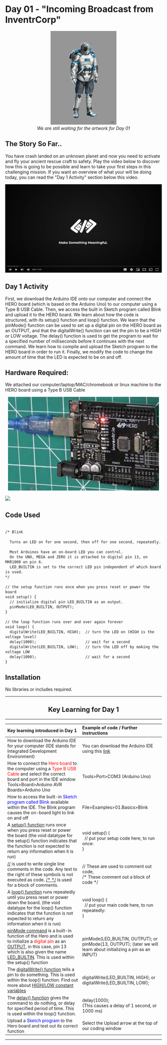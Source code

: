 # Day 01 - "Incoming Broadcast from InventrCorp"



<p align="center">
    <img src="..\Art\30DaysCadet.jpg" height="300"><br>
    <i>We are still waiting for the artwork for Day 01</i>
</p>

## The Story So Far..
You have crash landed on an unknown planet and now you need to activate and fly your ancient rescue craft to safety. Play the video below to discover how this is going to be possible and learn to take your first steps in this challenging mission. If you want an overview of what your will be doing today, you can read the "Day 1 Activity" section below this video.



[![video](..\Art\VideoScreenshot.png)](https://www.youtube.com/watch?v=faVBaH7iDV0&list=PL-ykYLZSERMSZFH8_4zQx4BMWpt4aG1kr&index=1&t=2s)



## Day 1 Activity
First, we download the Arduino IDE onto our computer and connect the HERO board (which is based on the Arduino Uno) to our computer using a Type B USB Cable. Then, we access the built in Sketch program called Blink and upload it to the HERO board. We learn about how the code is structured, with its setup() function and loop() function. We learn that the pinMode() function can be used to set up a digital pin on the HERO board as an OUTPUT, and that the digitalWrite() function can set the pin to be a HIGH or LOW voltage. The delay() function is used to get the program to wait for a specified number of milliseconds before it continues with the next command. We learn how to compile and upload the Sketch program to the HERO board in order to run it. Finally, we modify the code to change the amount of time that the LED is expected to be on and off.

## Hardware Required:

We attached our computer/laptop/MAC/chromebook or linux machine to the HERO board using a Type B USB Cable

<p align="center">
    <img src="30Days-Day01-HeroBoard.png" height="300">
</p>

<img src="DayXX_bb.png" width="350">


## Code Used

```

/* Blink

  Turns an LED on for one second, then off for one second, repeatedly. 

  Most Arduinos have an on-board LED you can control. 
  On the UNO, MEGA and ZERO it is attached to digital pin 13, on MKR1000 on pin 6. 
  LED_BUILTIN is set to the correct LED pin independent of which board is used.
*/

// the setup function runs once when you press reset or power the board
void setup() {
  // initialize digital pin LED_BUILTIN as an output.
  pinMode(LED_BUILTIN, OUTPUT);
}

// the loop function runs over and over again forever
void loop() {
  digitalWrite(LED_BUILTIN, HIGH);  // turn the LED on (HIGH is the voltage level)
  delay(1000);                      // wait for a second
  digitalWrite(LED_BUILTIN, LOW);   // turn the LED off by making the voltage LOW
  delay(1000);                      // wait for a second
}

```
## Installation
No libraries or includes required.

---
## <center><b>Key Learning for Day 1</b></center>

---
| Key learning introduced in Day 1 | Example of code / Further instructions|
| :--- | :--- |
| How to download the Arduino IDE for your computer (IDE stands for Integrated Development Environment)	| You can download the Arduino IDE using this [link](https://www.arduino.cc/en/software)| 
|How to connect the <FONT COLOR="RED">Hero board</font> to the computer using a <FONT COLOR="RED">Type B USB Cable</font> and select the correct board and port in the IDE window 	Tools>Board>Arduino AVR Boards>Arduino Uno | Tools>Port>COM3 (Arduino Uno) |
| How to access the built-in <FONT COLOR="BLUE">Sketch program called Blink</font> available within the IDE. The Blink program causes the on-board light to link on and off | File>Examples>01.Basics>Blink |
| A [setup() function](https://www.arduino.cc/reference/en/language/structure/sketch/setup/) runs once when you press reset or power the board (the void datatype for the setup() function indicates that the function is not expected to return any information when it is run) | void setup() { <br>&nbsp;&nbsp;// put your setup code here, to run once:<br>} |
| [//](https://www.arduino.cc/reference/en/language/structure/further-syntax/singlelinecomment/) is used to write single line comments in the code. Any text to the right of these symbols is not executed as code. [/*  */](https://www.arduino.cc/reference/en/language/structure/further-syntax/blockcomment/) is used for a block of comments. | // These are used to comment out code, <br>/* These comment out a block of code */|
| A [loop() function](https://www.arduino.cc/reference/en/language/structure/sketch/loop/) runs repeatedly until you press reset or power down the board. (the void datatype for the loop() function indicates that the function is not expected to return any information when it is run) | void loop() { <br>&nbsp;&nbsp;// put your main code here, to run repeatedly: <br>} |
| [pinMode command](https://www.arduino.cc/reference/en/language/functions/digital-io/pinmode/) is a built-in function of the Hero and is used to initialize a <FONT COLOR="RED">digital pin</font> as an [OUTPUT](https://www.arduino.cc/reference/en/language/variables/constants/constants/), in this case, pin 13 which is also given the name [LED_BUILTIN](https://www.arduino.cc/reference/en/language/variables/constants/constants/). This is used within the setup() function | pinMode(LED_BUILTIN, OUTPUT); or pinMode(13, OUTPUT); (later we will learn about initializing a pin as an INPUT) 
| The [digitalWrite() function](https://www.arduino.cc/reference/en/language/functions/digital-io/digitalwrite/) tells a pin to do something. This is used within the loop() function. Find out more about [HIGH/LOW constant variables](https://www.arduino.cc/reference/en/language/variables/constants/constants/) | digitalWrite(LED_BUILTIN, HIGH); or digitalWrite(LED_BUILTIN, LOW); |
| The [delay() function](https://www.arduino.cc/reference/en/language/functions/time/delay/) gives the command to do nothing, or delay for specified period of time. This is used within the loop() function. | delay(1000); <br>(This causes a delay of 1 second, or 1000 ms) |
| Upload a <FONT COLOR="BLUE">Sketch program</font> to the Hero board and test out its correct function | Select the Upload arrow at the top of our coding window |
---
